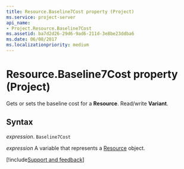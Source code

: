 ```yaml
---
title: Resource.Baseline7Cost property (Project)
ms.service: project-server
api_name:
- Project.Resource.Baseline7Cost
ms.assetid: ba7d2d26-29d6-9ad6-211d-3e8be23ddba6
ms.date: 06/08/2017
ms.localizationpriority: medium
---
```



# Resource.Baseline7Cost property (Project)

Gets or sets the baseline cost for a **Resource**. Read/write **Variant**.


## Syntax

_expression_. `Baseline7Cost`

_expression_ A variable that represents a [Resource](./Project.Resource.md) object.

[!include[Support and feedback](~/includes/feedback-boilerplate.md)]